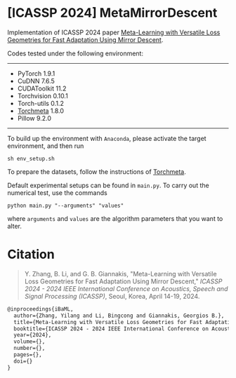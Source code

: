 # [ICASSP 2024] MetaMirrorDescent
Implementation of ICASSP 2024 paper [Meta-Learning with Versatile Loss Geometries for Fast Adaptation Using Mirror Descent](https://arxiv.org/abs/2312.13486). 

Codes tested under the following environment:

---

- PyTorch 1.9.1
- CuDNN 7.6.5
- CUDAToolkit 11.2
- Torchvision 0.10.1
- Torch-utils 0.1.2
- [Torchmeta](https://github.com/tristandeleu/pytorch-meta) 1.8.0
- Pillow 9.2.0

---

To build up the environment with `Anaconda`, please activate the target environment, and then run

```shell
sh env_setup.sh
```

To prepare the datasets, follow the instructions of [Torchmeta](https://github.com/tristandeleu/pytorch-meta). 

Default experimental setups can be found in `main.py`. To carry out the numerical test, use the commands

```shell
python main.py "--arguments" "values"
```

where `arguments` and `values` are the algorithm parameters that you want to alter. 



# Citation

> Y. Zhang, B. Li, and G. B. Giannakis, "Meta-Learning with Versatile Loss Geometries for Fast Adaptation Using Mirror Descent," *ICASSP 2024 - 2024 IEEE International Conference on Acoustics, Speech and Signal Processing (ICASSP)*, Seoul, Korea, April 14-19, 2024.

```tex
@inproceedings{iBaML, 
  author={Zhang, Yilang and Li, Bingcong and Giannakis, Georgios B.}, 
  title={Meta-Learning with Versatile Loss Geometries for Fast Adaptation Using Mirror Descent}, 
  booktitle={ICASSP 2024 - 2024 IEEE International Conference on Acoustics, Speech and Signal Processing (ICASSP)}, 
  year={2024}, 
  volume={},
  number={},
  pages={},
  doi={}
}
```
